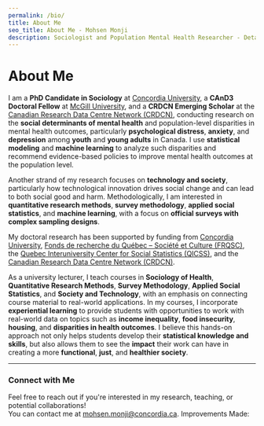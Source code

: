 ```yaml
---
permalink: /bio/
title: About Me
seo_title: About Me - Mohsen Monji
description: Sociologist and Population Mental Health Researcher - Detailed Bio
---
```


# About Me  

I am a **PhD Candidate in Sociology** at [Concordia University](https://www.concordia.ca/artsci/sociology-anthropology.html), a **CAnD3 Doctoral Fellow** at [McGill University](https://www.mcgill.ca/cand3/our-people/fellows-2024-25), and a **CRDCN Emerging Scholar** at the [Canadian Research Data Centre Network (CRDCN)](https://crdcn.ca), conducting research on the **social determinants of mental health** and population-level disparities in mental health outcomes, particularly **psychological distress**, **anxiety**, and **depression** among **youth** and **young adults** in Canada. I use **statistical modeling** and **machine learning** to analyze such disparities and recommend evidence-based policies to improve mental health outcomes at the population level.

Another strand of my research focuses on **technology and society**, particularly how technological innovation drives social change and can lead to both social good and harm. Methodologically, I am interested in **quantitative research methods**, **survey methodology**, **applied social statistics**, and **machine learning**, with a focus on **official surveys with complex sampling designs**.

My doctoral research has been supported by funding from [Concordia University](https://www.concordia.ca/artsci/sociology-anthropology.html), [Fonds de recherche du Québec – Société et Culture (FRQSC)](https://www.frq.gouv.qc.ca), the [Quebec Interuniversity Center for Social Statistics (QICSS)](https://www.ciqss.org), and the [Canadian Research Data Centre Network (CRDCN)](https://crdcn.ca).  

As a university lecturer, I teach courses in **Sociology of Health**, **Quantitative Research Methods**, **Survey Methodology**, **Applied Social Statistics**, and **Society and Technology**, with an emphasis on connecting course material to real-world applications. In my courses, I incorporate **experiential learning** to provide students with opportunities to work with real-world data on topics such as **income inequality**, **food insecurity**, **housing**, and **disparities in health outcomes**. I believe this hands-on approach not only helps students develop their **statistical knowledge and skills**, but also allows them to see the **impact** their work can have in creating a more **functional**, **just**, and **healthier society**.

---

### Connect with Me  

Feel free to reach out if you're interested in my research, teaching, or potential collaborations!  
You can contact me at [mohsen.monji@concordia.ca](mailto:mohsen.monji@concordia.ca).
Improvements Made:
